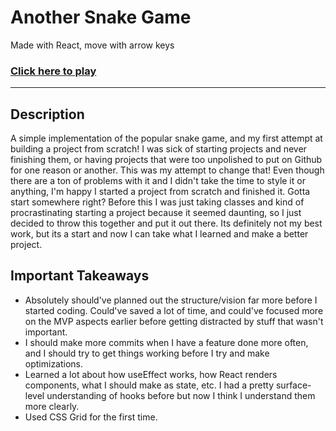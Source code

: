 # Another Snake Game

Made with React, move with arrow keys
### [Click here to play](elegant-centaur-dfbf5b.netlify.app)
------
## Description
A simple implementation of the popular snake game, and my first attempt at building a project from scratch! I was sick of starting projects and never finishing them, or having projects that were too unpolished to put on Github for one reason or another. This was my attempt to change that! Even though there are a ton of problems with it and I didn't take the time to style it or anything, I'm happy I started a project from scratch and finished it. Gotta start somewhere right? Before this I was just taking classes and kind of procrastinating starting a project because it seemed daunting, so I just decided to throw this together and put it out there. Its definitely not my best work, but its a start and now I can take what I learned and make a better project.

## Important Takeaways
* Absolutely should've planned out the structure/vision far more before I started coding. Could've saved a lot of time, and could've focused more on the MVP aspects earlier before getting distracted by stuff that wasn't important.
* I should make more commits when I have a feature done more often, and I should try to get things working before I try and make optimizations.
* Learned a lot about how useEffect works, how React renders components, what I should make as state, etc. I had a pretty surface-level understanding of hooks before but now I think I understand them more clearly.
* Used CSS Grid for the first time.